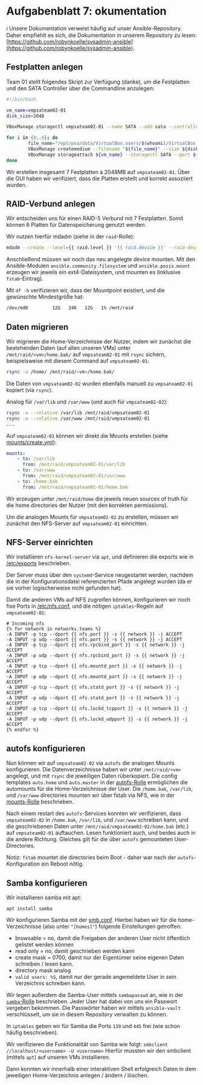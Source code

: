 # Aufgabenblatt 7: okumentation

ℹ️ Unsere Dokumentation verweist häufig auf unser Ansible-Repository.
Daher empfiehlt es sich, die Dokumentation in unserem Repository zu lesen:
[https://github.com/robynkoelle/sysadmin-ansible](https://github.com/robynkoelle/sysadmin-ansible).

## Festplatten anlegen

Team 01 stellt folgendes Skript zur Verfügung (danke), um die Festplatten und den SATA Controller über die Commandline anzulegen:
```bash
#!/bin/bash

vm_name=vmpsateam02-01
disk_size=2048

VBoxManage storagectl vmpsateam02-01 --name SATA --add sata --controller IntelAhci --portcount 30

for i in {0..6}; do
        file_name="/opt/psa/data/VirtualBox.users/$(whoami)/VirtualBox VMs/${vm_name}/fileserver-disk${i}.vmdk"
        VBoxManage createmedium --filename "${file_name}" --size ${disk_size} --format VMDK
        VBoxManage storageattach ${vm_name} --storagectl SATA --port ${i} --device 0 --type hdd --medium "${file_name}"
done
```
Wir erstellen insgesamt 7 Festplatten à 2048MB auf `vmpsateam02-01`.
Über die GUI haben wir verifiziert, dass die Platten erstellt und korrekt assoziiert wurden.

## RAID-Verbund anlegen
Wir entscheiden uns für einen RAID-5 Verbund mit 7 Festplatten.
Somit können 6 Platten für Datenspeicherung genutzt werden. 

Wir nutzen hierfür mdadm (siehe in der `raid`-Rolle):
```bash
mdadm --create --level={{ raid.level }} '{{ raid.device }}' --raid-devices={{ raid.devices_count }} {{ raid.devices }}
```

Anschließend müssen wir noch das neu angelegte device mounten.
Mit den Ansible-Modulen `ansible.community.filesystem` und `ansible.posix.mount` erzeugen wir jeweils ein ext4-Dateisystem,
und mounten es (inklusive `fstab`-Eintrag).

Mit `df -h` verifizieren wir, dass der Mountpoint existiert, und die gewünschte Mindestgröße hat:

```bash
/dev/md0         12G   24K   12G   1% /mnt/raid
```

## Daten migrieren

Wir migrieren die Home-Verzeichnisse der Nutzer, indem wir zunächst die bestehenden Daten (auf allen unseren VMs)
unter `/mnt/raid/<vm>/home.bak/` auf `vmpsateam02-01` mit `rsync` sichern, beispielsweise mit diesem Command auf `vmpsateam02-01`:

```bash
rsync -a /home/ /mnt/raid/<vm>/home.bak/
```

Die Daten von `vmpsateam02-02` wurden ebenfalls manuell zu `vmpsateam02-01` kopiert (via `rsync`).

Analog für `/var/lib` und `/var/www` (und auch für `vmpsateam02-02`):
```bash
rsync -a --relative /var/lib /mnt/raid/vmpsateam02-01
rsync -a --relative /var/www /mnt/raid/vmpsateam02-01
...
```

Auf `vmpsateam02-01` können wir direkt die Mounts erstellen (siehe [mounts/create.yml](../../ansible/roles/mounts/tasks/create.yml)):
```yml
mounts:
    - to: /var/lib
      from: /mnt/raid/vmpsateam02-01/var/lib
    - to: /var/www
      from: /mnt/raid/vmpsateam02-01/var/www
    - to: /home.bak
      from: /mnt/raid/vmpsateam02-01/home.bak
```

Wir erzeugen unter `/mnt/raid/home` die jeweils neuen sources of truth für die home directories der Nutzer (mit den korrekten permissions).

Um die analogen Mounts für `vmpsateam02-02` zu erstellen, müssen wir zunächst den NFS-Server auf `vmpsateam02-01` einrichten.

## NFS-Server einrichten 

Wir installieren `nfs-kernel-server` via `apt`, und definieren die exports wie in [/etc/exports](../../ansible/roles/raid/templates/vmpsateam02-01/etc/exports) beschrieben.

Der Server muss über den `systemd`-Service neugestartet werden, nachdem die in der Konfigurationsdatei referenzierten Pfade angelegt wurden (da er sie vorher logischerweise nicht gefunden hat).

Damit die anderen VMs auf NFS zugreifen können, konfigurieren wir noch fixe Ports in [/etc/nfs.conf](../../ansible/roles/raid/templates/vmpsateam02-01/etc/nfs.conf), und die nötigen `iptables`-Regeln auf `vmpsateam02-01`:

```
# Incoming nfs
{% for network in networks.teams %}
-A INPUT -p tcp --dport {{ nfs.port }} -s {{ network }} -j ACCEPT
-A INPUT -p udp --dport {{ nfs.port }} -s {{ network }} -j ACCEPT
-A INPUT -p tcp --dport {{ nfs.rpcbind_port }} -s {{ network }} -j ACCEPT
-A INPUT -p udp --dport {{ nfs.rpcbind_port }} -s {{ network }} -j ACCEPT
-A INPUT -p tcp --dport {{ nfs.mountd_port }} -s {{ network }} -j ACCEPT
-A INPUT -p udp --dport {{ nfs.mountd_port }} -s {{ network }} -j ACCEPT
-A INPUT -p tcp --dport {{ nfs.statd_port }} -s {{ network }} -j ACCEPT
-A INPUT -p udp --dport {{ nfs.statd_port }} -s {{ network }} -j ACCEPT
-A INPUT -p tcp --dport {{ nfs.lockd_tcpport }} -s {{ network }} -j ACCEPT
-A INPUT -p udp --dport {{ nfs.lockd_udpport }} -s {{ network }} -j ACCEPT
{% endfor %}
```

## autofs konfigurieren

Nun können wir auf `vmpsateam02-02` via `autofs` die analogen Mounts konfigurieren.
Die Datenverzeichnisse haben wir unter `/mnt/raid/<vm>` angelegt, und mit `rsync` die jeweiligen Daten rüberkopiert.
Die config templates `auto.home` und `auto.master` in der [autofs-Rolle](../../ansible/roles/autofs) ermöglichen die automounts für die Home-Verzeichnisse der User.
Die `/home.bak`, `/var/lib`, und `/var/www` directories mounten wir über fstab via NFS, wie in der [mounts-Rolle](../../ansible/roles/mounts) beschrieben.

Nach einem restart des `autofs`-Services konnten wir verifizieren, dass `vmpsateam02-02` in `/home.bak`, `/var/lib`, und `/var/www` schreiben kann,
und die geschriebenen Daten unter `/mnt/raid/vmpsateam02-02/home.bak` (etc.) auf `vmpsateam02-01` auftauchen.
Lesen funktioniert auch, und beides auch in die andere Richtung.
Gleiches gilt für die über `autofs` gemounteten User-Directories.

Notiz: `fstab` mountet die directories beim Boot - daher war nach der `autofs`-Konfiguration ein Reboot nötig.

## Samba konfigurieren

Wir installieren samba mit apt:
```shell
apt install samba
```

Wir konfigurieren Samba mit der [smb.conf](../../roles/samba/templates/vmpsateam02-01/etc/smb.conf).
Hierbei haben wir für die home-Verzeichnisse (also unter `"[homes]"`) folgende Einstellungen getroffen:
- browsable = no, damit die Freigaben der anderen User nicht öffentlich gelistet werden können
- read only = no, damit geschrieben werden kann
- create mask = 0700, damit nur der Eigentümer seine eigenen Daten schreiben / lesen kann.
- directory mask analog
- `valid users: %S`, damit nur der gerade angemeldete User in sein Verzeichnis schreiben kann.

Wir legen außerdem die Samba-User mittels `sambapasswd` an, wie in der [`samba`-Rolle](../../ansible/roles/samba) beschrieben.
Jeder User hat dabei von uns ein Passwort vergeben bekommen.
Die Passwörter haben wir mittels `ansible-vault` verschlüsselt, um sie in diesem Repository verwalten zu können.

In `iptables` geben wir für Samba die Ports `139` und `445` frei (wie schon häufig beschrieben).

Wir verifizieren die Funktionalität von Samba wie folgt:
`smbclient //localhost/<username> -U <username>`
Hierfür mussten wir den smbclient (mittels `apt`) auf unseren VMs installieren.

Dann konnten wir innerhalb einer interaktiven Shell erfolgreich Daten in dem jeweiligen Home-Verzeichnis anlegen / ändern / löschen.

